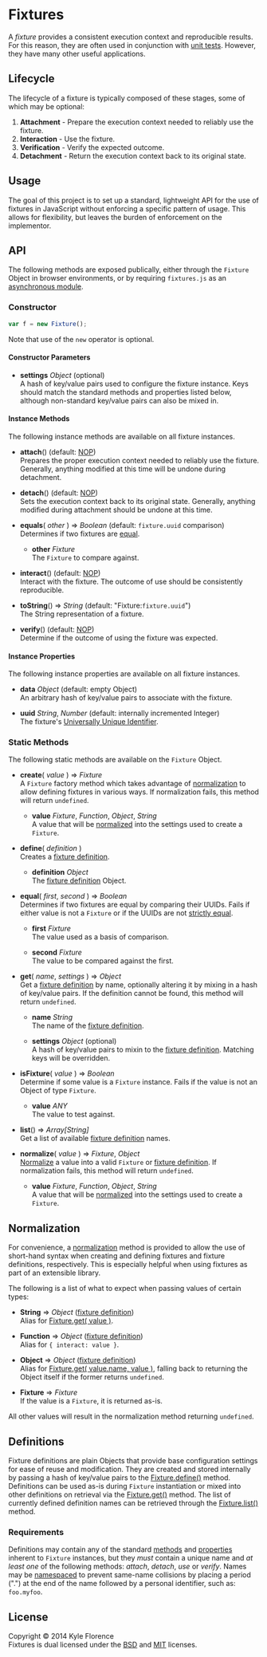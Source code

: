 # Fixtures

A _fixture_ provides a consistent execution context and reproducible results. For this reason, they are often used in conjunction with [unit tests](http://en.wikipedia.org/wiki/Test_fixture). However, they have many other useful applications.


## Lifecycle

The lifecycle of a fixture is typically composed of these stages, some of which may be optional:

1. **Attachment** - Prepare the execution context needed to reliably use the fixture.
2. **Interaction** - Use the fixture.
3. **Verification** - Verify the expected outcome.
4. **Detachment** - Return the execution context back to its original state.


## Usage

The goal of this project is to set up a standard, lightweight API for the use of fixtures in JavaScript without enforcing a specific pattern of usage. This allows for flexibility, but leaves the burden of enforcement on the implementor.


## API

The following methods are exposed publically, either through the `Fixture` Object in browser environments, or by requiring `fixtures.js` as an [asynchronous module](https://github.com/amdjs/amdjs-api/blob/master/AMD.md).


### Constructor

```javascript
var f = new Fixture();
```

Note that use of the `new` operator is optional.


#### Constructor Parameters

* **settings** _Object_ (optional)  
  A hash of key/value pairs used to configure the fixture instance. Keys should match the standard methods and properties listed below, although non-standard key/value pairs can also be mixed in.


#### Instance Methods

The following instance methods are available on all fixture instances.

* **attach**() (default: [NOP](http://en.wikipedia.org/wiki/NOP))  
  Prepares the proper execution context needed to reliably use the fixture. Generally, anything modified at this time will be undone during detachment.


* **detach**() (default: [NOP](http://en.wikipedia.org/wiki/NOP))  
  Sets the execution context back to its original state. Generally, anything modified during attachment should be undone at this time.


* **equals**( _other_ ) => _Boolean_ (default: `fixture.uuid` comparison)  
  Determines if two fixtures are [equal](README.md#static-methods).
  
  * **other** _Fixture_  
  The `Fixture` to compare against.


* **interact**() (default: [NOP](http://en.wikipedia.org/wiki/NOP))  
  Interact with the fixture. The outcome of use should be consistently reproducible.


* **toString**() => _String_ (default: "Fixture:`fixture.uuid`")  
  The String representation of a fixture.


* **verify**() (default: [NOP](http://en.wikipedia.org/wiki/NOP))  
  Determine if the outcome of using the fixture was expected.


#### Instance Properties

The following instance properties are available on all fixture instances.

* **data** _Object_ (default: empty Object)  
  An arbitrary hash of key/value pairs to associate with the fixture.


* **uuid** _String_, _Number_ (default: internally incremented Integer)  
  The fixture's [Universally Unique Identifier](http://en.wikipedia.org/wiki/Universally_unique_identifier).


### Static Methods

The following static methods are available on the `Fixture` Object.

* **create**( _value_ ) => _Fixture_  
  A `Fixture` factory method which takes advantage of [normalization](README.md#normalization) to allow defining fixtures in various ways. If normalization fails, this method will return `undefined`.

  * **value** _Fixture_, _Function_, _Object_, _String_  
  A value that will be [normalized](README.md#normalization) into the settings used to create a `Fixture`.


* **define**( _definition_ )  
  Creates a [fixture definition](README.md#definition).

  * **definition** _Object_  
  The [fixture definition](README.md#definition) Object.


* **equal**( _first_, _second_ ) => _Boolean_  
  Determines if two fixtures are equal by comparing their UUIDs. Fails if either value is not a `Fixture` or if the UUIDs are not [strictly equal](http://ecma-international.org/ecma-262/5.1/#sec-11.9.6).

  * **first** _Fixture_  
  The value used as a basis of comparison.
  
  * **second** _Fixture_  
  The value to be compared against the first.


* **get**( _name_, _settings_ ) => _Object_  
  Get a [fixture definition](README.md#definition) by name, optionally altering it by mixing in a hash of key/value pairs. If the definition cannot be found, this method will return `undefined`.

  * **name** _String_  
  The name of the [fixture definition](README.md#definition).
  
  * **settings** _Object_ (optional)  
  A hash of key/value pairs to mixin to the [fixture definition](README.md#definition). Matching keys will be overridden.


* **isFixture**( _value_ ) => _Boolean_  
  Determine if some value is a `Fixture` instance. Fails if the value is not an Object of type `Fixture`.

  * **value** _ANY_  
    The value to test against.


* **list**() => _Array[String]_  
  Get a list of available [fixture definition](README.md#definition) names.


* **normalize**( _value_ ) => _Fixture_, _Object_  
  [Normalize](README.md#normalization) a value into a valid `Fixture` or [fixture definition](README.md#definition). If normalization fails, this method will return `undefined`.

  * **value** _Fixture_, _Function_, _Object_, _String_  
  A value that will be [normalized](README.md#normalization) into the settings used to create a `Fixture`.


## Normalization

For convenience, a [normalization](README.md#static-methods) method is provided to allow the use of short-hand syntax when creating and defining fixtures and fixture definitions, respectively. This is especially helpful when using fixtures as part of an extensible library.

The following is a list of what to expect when passing values of certain types:

* **String** => _Object_ ([fixture definition](README.md#definition))  
  Alias for [Fixture.get( value )](README.md#static-methods).

* **Function** => _Object_ ([fixture definition](README.md#definition))  
  Alias for `{ interact: value }`.

* **Object** => _Object_ ([fixture definition](README.md#definition))  
  Alias for [Fixture.get( value.name, value )](README.md#static-methods), falling back to returning the Object itself if the former returns `undefined`.

* **Fixture** => _Fixture_  
  If the value is a `Fixture`, it is returned as-is.


All other values will result in the normalization method returning `undefined`.


## Definitions

Fixture definitions are plain Objects that provide base configuration settings for ease of reuse and modification. They are created and stored internally by passing a hash of key/value pairs to the [Fixture.define()](README.md#static-methods) method. Definitions can be used as-is during `Fixture` instantiation or mixed into other definitions on retrieval via the [Fixture.get()](README.md#static-methods) method. The list of currently defined definition names can be retrieved through the [Fixture.list()](README.md#static-methods) method.

### Requirements

Definitions may contain any of the standard [methods](README.md#instance-methods) and [properties](README.md#instance-properties) inherent to `Fixture` instances, but they _must_ contain a unique name and _at least one_ of the following methods: _attach_, _detach_, _use_ or _verify_. Names may be [namespaced](http://en.wikipedia.org/wiki/Namespace) to prevent same-name collisions by placing a period (".") at the end of the name followed by a personal identifier, such as: `foo.myfoo`.

## License

Copyright &copy; 2014 Kyle Florence  
Fixtures is dual licensed under the [BSD](license-bsd) and [MIT](license-mit) licenses.